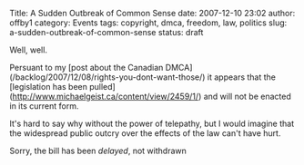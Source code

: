 Title: A Sudden Outbreak of Common Sense
date: 2007-12-10 23:02
author: offby1
category: Events
tags: copyright, dmca, freedom, law, politics
slug: a-sudden-outbreak-of-common-sense
status: draft

Well, well.

Persuant to my \[post about the Canadian DMCA\](/backlog/2007/12/08/rights-you-dont-want-those/) it appears that the \[legislation has been pulled\](<http://www.michaelgeist.ca/content/view/2459/1/>) and will not be enacted in its current form.

It's hard to say why without the power of telepathy, but I would imagine that the widespread public outcry over the effects of the law can't have hurt.

Sorry, the bill has been *delayed*, not withdrawn
